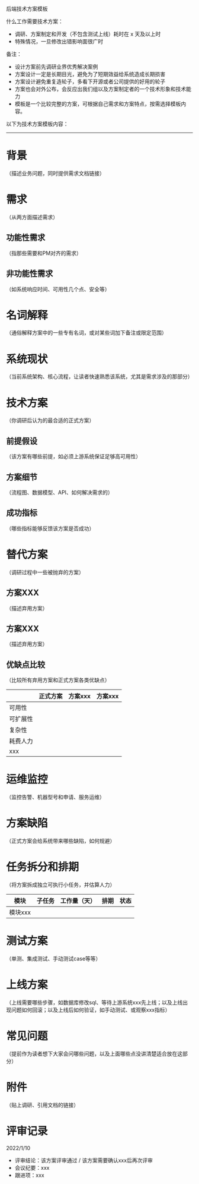 后端技术方案模板

什么工作需要技术方案：
- 调研、方案制定和开发（不包含测试上线）耗时在 x 天及以上时
- 特殊情况，一旦修改出错影响面很广时

备注：
- 设计方案前先调研业界优秀解决案例
- 方案设计一定是长期目光，避免为了短期效益给系统造成长期损害
- 方案设计避免重复造轮子，多看下开源或者公司提供的好用的轮子
- 方案也会对外公布，会反应出我们组以及方案制定者的一个技术形象和技术能力
- 模板是一个比较完整的方案，可根据自己需求和方案特点，按需选择模板内容。

以下为技术方案模板内容：

------------------------

# 背景
（描述业务问题，同时提供需求文档链接）

# 需求
（从两方面描述需求）
## 功能性需求
（指那些需要和PM对齐的需求）
## 非功能性需求
（如系统响应时间、可用性几个点、安全等）

# 名词解释
（通俗解释方案中的一些专有名词，或对某些词加下备注或限定范围）

# 系统现状
（当前系统架构、核心流程，让读者快速熟悉该系统，尤其是需求涉及的那部分）

# 技术方案
（你调研后认为的最合适的正式方案）
## 前提假设
（该方案有哪些前提，如必须上游系统保证足够高可用性）
## 方案细节
（流程图、数据模型、API、如何解决需求的）
## 成功指标
（哪些指标能够反馈该方案是否成功）

# 替代方案
（调研过程中一些被抛弃的方案）
## 方案XXX
（描述弃用方案）
## 方案XXX
（描述弃用方案）
## 优缺点比较
（比较所有弃用方案和正式方案各类优缺点）

|          |正式方案 | 方案xxx | 方案xxx |
|----------|--------|--------|--------|
|可用性     |        |        |        | 
|可扩展性   |        |        |        | 
|复杂性     |        |        |        | 
|耗费人力   |        |        |        | 
|xxx       |        |        |        | 


# 运维监控
（监控告警、机器型号和申请、服务运维）

# 方案缺陷
（正式方案会给系统带来哪些缺陷，如何规避）

# 任务拆分和排期
（将方案拆成独立可执行小任务，并估算人力）

|模块       |子任务 | 工作量（天） | 排期 | 状态 |
|----------|-------|-----------|------|-----|
|模块xxx   |       |           |      |     |


# 测试方案
（单测、集成测试、手动测试case等等）

# 上线方案
（上线需要哪些步骤，如数据库修改sql、等待上游系统xxx先上线；以及上线出现问题如何回滚；以及上线后如何验证，如手动测试、或观察xxx指标）

# 常见问题
（提前作为读者想下大家会问哪些问题，以及上面哪些点没讲清楚适合放在这部分）

# 附件
（贴上调研、引用文档的链接）

# 评审记录
2022/1/10 
- 评审结论：该方案评审通过 / 该方案需要确认xxx后再次评审
- 会议纪要：xxx
- 跟进项：xxx

